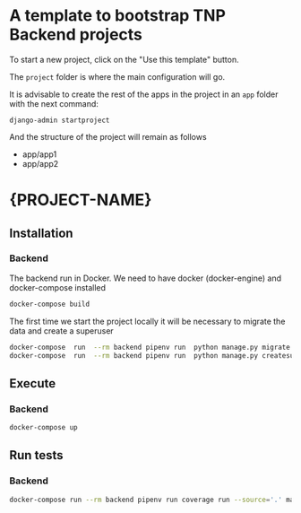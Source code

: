 # A template to bootstrap TNP Backend projects

To start a new project, click on the "Use this template" button.

The `project` folder is where the main configuration will go.

It is advisable to create the rest of the apps in the project in an `app` folder with the next command:

`django-admin startproject`

And the structure of the project will remain as follows
* app/app1
* app/app2

# {PROJECT-NAME}


## Installation

### Backend

The backend run in Docker. We need to have docker (docker-engine) and docker-compose installed

```bash
docker-compose build
```

The first time we start the project locally it will be necessary to migrate the data and create a superuser

```bash
docker-compose  run  --rm backend pipenv run  python manage.py migrate
docker-compose  run  --rm backend pipenv run  python manage.py createsuperuser
```

## Execute

### Backend

```bash
docker-compose up
```

## Run tests

### Backend

```bash
docker-compose run --rm backend pipenv run coverage run --source='.' manage.py test
```
